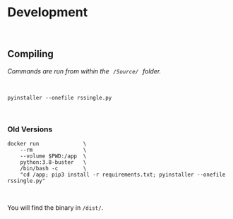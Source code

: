 
# Development

<br>

## Compiling

*Commands are run from within the  `/Source/`  folder.*

<br>

```shell
pyinstaller --onefile rssingle.py
```
<br>

### Old Versions

```shell
docker run              \
    --rm                \
    --volume $PWD:/app  \
    python:3.8-buster   \
    /bin/bash -c        \
    "cd /app; pip3 install -r requirements.txt; pyinstaller --onefile rssingle.py"
```

<br>

You will find the binary in `/dist/`.

<br>
